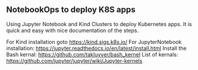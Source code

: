 ## NotebookOps to deploy K8S apps

Using Jupyter Notebook and Kind Clusters to deploy Kubernetes apps. It is quick and easy with nice documentation of the steps.

For Kind installation goto https://kind.sigs.k8s.io/
For JupyterNotebook installation: https://jupyter.readthedocs.io/en/latest/install.html
Install the Bash kernal: https://github.com/takluyver/bash_kernel
List of kernals: https://github.com/jupyter/jupyter/wiki/Jupyter-kernels
